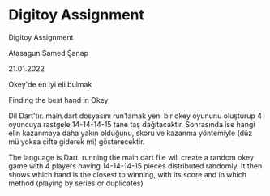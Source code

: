 # Digitoy Assignment
 Digitoy Assignment
 
Atasagun Samed Şanap

21.01.2022

Okey'de en iyi eli bulmak

Finding the best hand in Okey

Dil Dart'tır.
main.dart dosyasını run'lamak yeni bir okey oyununu oluşturup 4 oyuncuya rastgele 14-14-14-15 tane taş dağıtacaktır.
Sonrasında ise hangi elin kazanmaya daha yakın olduğunu, skoru ve kazanma yöntemiyle (düz mü yoksa çifte giderek mi) gösterecektir.

The language is Dart.
running the main.dart file will create a random okey game with 4 players having 14-14-14-15 pieces distributed randomly.
It then shows which hand is the closest to winning, with its score and in which method (playing by series or duplicates)